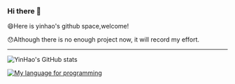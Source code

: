 ### Hi there 👋

<!--
**yinhao1102/yinhao1102** is a ✨ _special_ ✨ repository because its `README.md` (this file) appears on your GitHub profile.

Here are some ideas to get you started:

- 🔭 I’m currently working on ...
- 🌱 I’m currently learning ...
- 👯 I’m looking to collaborate on ...
- 🤔 I’m looking for help with ...
- 💬 Ask me about ...
- 📫 How to reach me: ...
- 😄 Pronouns: ...
- ⚡ Fun fact: ...
-->
😄Here is yinhao's github space,welcome!

😯Although there is no enough project now, it will record my effort.

---
![YinHao's GitHub stats](https://github-readme-stats.vercel.app/api?username=yinhao1102&theme=dark&show_icons=true)

[![My language for programming](https://github-readme-stats.vercel.app/api/top-langs/?username=yinhao1102&theme=dark)](https://github.com/yinhao1102/github-readme-stats)
